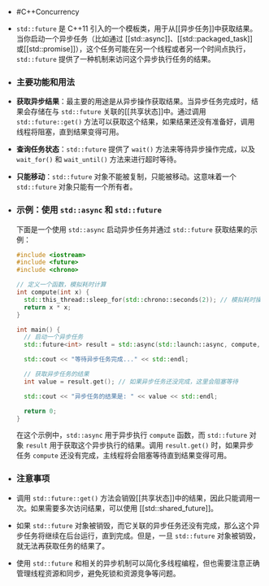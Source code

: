 - #C++Concurrency
- `std::future` 是 C++11 引入的一个模板类，用于从[[异步任务]]中获取结果。当你启动一个异步任务（比如通过 [[std::async]]、[[std::packaged_task]] 或[[std::promise]]），这个任务可能在另一个线程或者另一个时间点执行，`std::future` 提供了一种机制来访问这个异步执行任务的结果。
- ### 主要功能和用法
- **获取异步结果**：最主要的用途是从异步操作获取结果。当异步任务完成时，结果会存储在与 `std::future` 关联的[[共享状态]]中。通过调用 `std::future::get()` 方法可以获取这个结果，如果结果还没有准备好，调用线程将阻塞，直到结果变得可用。
- **查询任务状态**：`std::future` 提供了 `wait()` 方法来等待异步操作完成，以及 `wait_for()` 和 `wait_until()` 方法来进行超时等待。
- **只能移动**：`std::future` 对象不能被复制，只能被移动。这意味着一个 `std::future` 对象只能有一个所有者。
- ### 示例：使用 `std::async` 和 `std::future`
  
  下面是一个使用 `std::async` 启动异步任务并通过 `std::future` 获取结果的示例：
  
  ```cpp
  #include <iostream>
  #include <future>
  #include <chrono>
  
  // 定义一个函数，模拟耗时计算
  int compute(int x) {
    std::this_thread::sleep_for(std::chrono::seconds(2)); // 模拟耗时操作
    return x * x;
  }
  
  int main() {
    // 启动一个异步任务
    std::future<int> result = std::async(std::launch::async, compute, 10);
  
    std::cout << "等待异步任务完成..." << std::endl;
  
    // 获取异步任务的结果
    int value = result.get(); // 如果异步任务还没完成，这里会阻塞等待
  
    std::cout << "异步任务的结果是: " << value << std::endl;
  
    return 0;
  }
  ```
  
  在这个示例中，`std::async` 用于异步执行 `compute` 函数，而 `std::future` 对象 `result` 用于获取这个异步执行的结果。调用 `result.get()` 时，如果异步任务 `compute` 还没有完成，主线程将会阻塞等待直到结果变得可用。
- ### 注意事项
- 调用 `std::future::get()` 方法会销毁[[共享状态]]中的结果，因此只能调用一次。如果需要多次访问结果，可以使用 [[std::shared_future]]。
- 如果 `std::future` 对象被销毁，而它关联的异步任务还没有完成，那么这个异步任务将继续在后台运行，直到完成。但是，一旦 `std::future` 对象被销毁，就无法再获取任务的结果了。
- 使用 `std::future` 和相关的异步机制可以简化多线程编程，但也需要注意正确管理线程资源和同步，避免死锁和资源竞争等问题。